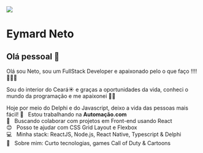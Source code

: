 <img width="auto" src="https://github.com/tgmarinho/tgmarinho/blob/master/banner.png">


# Eymard Neto

## Olá pessoal 👋
Olá sou Neto, sou um FullStack Developer e apaixonado pelo o que faço !!!! 🚀🍎🐼

Sou do interior do Ceará☀️ e graças a oportunidades da vida, conheci o mundo da programação e me apaixonei 🥰🥰

Hoje por meio do Delphi e do Javascript, deixo a vida das pessoas mais fácil!
 :rocket:  &nbsp; Estou trabalhando na **Automação.com**
 <br/> :purple_heart: &nbsp; Buscando colaborar com projetos em Front-end usando React
 <br/> :blush: &nbsp; Posso te ajudar com CSS Grid Layout e Flexbox
 <br/> :computer: &nbsp; Minha stack: ReactJS, Node.js, React Native, Typescript & Delphi
 <br/> 💬  &nbsp; Sobre mim: Curto tecnologias, games Call of Duty & Cartoons
